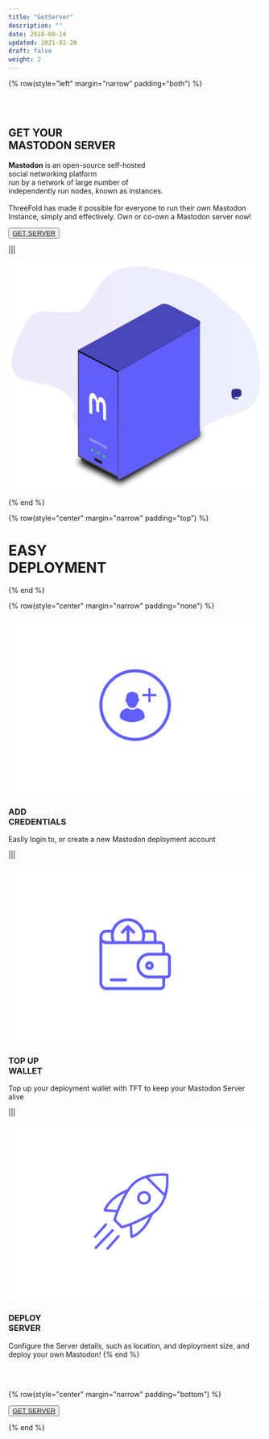 ```yaml
---
title: "GetServer"
description: ""
date: 2018-09-14
updated: 2021-02-20
draft: false
weight: 2
---
```


<!-- section 1 -->

{% row(style="left" margin="narrow" padding="both") %}

<br>
<br>

## GET YOUR<br> MASTODON SERVER

**Mastodon** is an open-source self-hosted  <br>
social networking platform <br>
run by a network of large number of  <br>
independently run nodes, known as instances. <br>
 <br>
ThreeFold has made it possible for everyone to run their own Mastodon Instance, simply and effectively.
Own or co-own a Mastodon server now!

<button>[GET SERVER](https://getmastodon.threefold.io/)</button>

|||

![Image](./img/GETserver.png)

{% end %}

<!-- section 2 (header) -->

{% row(style="center" margin="narrow" padding="top") %}

# EASY <BR> DEPLOYMENT

{% end %}

<!-- section 3 -->

{% row(style="center" margin="narrow" padding="none") %}

![EMAIL ONLY](./img/new.png#medium)

### ADD<br>CREDENTIALS

EasIly login to, or create a new Mastodon deployment account

|||

![TFCONNECT](./img/topup.png#medium)

### **TOP UP<br>WALLET**

Top up your deployment wallet with TFT to keep your Mastodon Server alive 

|||

![EXPERIENCE](./img/deploy.png#medium)

### **DEPLOY<br>SERVER**

Configure the Server details, such as location, and deployment size, and deploy your own Mastodon!
{% end %}

<!-- section 4 -->

<br>

<br>

{% row(style="center" margin="narrow" padding="bottom") %}

<button>[GET SERVER](https://getmastodon.threefold.io/)</button>

{% end %}
